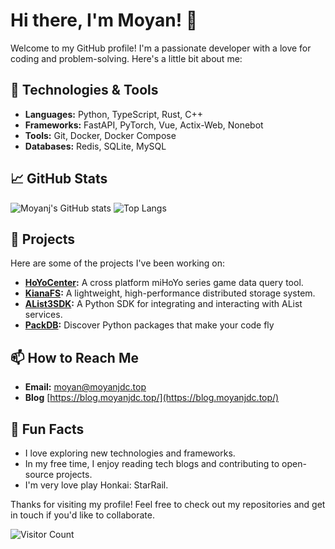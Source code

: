 # Hi there, I'm Moyan! 👋

Welcome to my GitHub profile! I'm a passionate developer with a love for coding and problem-solving. Here's a little bit about me:

## 🔧 Technologies & Tools

- **Languages:** Python, TypeScript, Rust, C++
- **Frameworks:** FastAPI, PyTorch, Vue, Actix-Web, Nonebot
- **Tools:** Git, Docker, Docker Compose
- **Databases:** Redis, SQLite, MySQL

## 📈 GitHub Stats

![Moyanj's GitHub stats](https://github-readme-stats.vercel.app/api?username=moyanj&show_icons=true&theme=radical&count_private=true)
![Top Langs](https://github-readme-stats.vercel.app/api/top-langs/?username=moyanj&layout=compact&hide=html)

## 🚀 Projects

Here are some of the projects I've been working on:

- **[HoYoCenter](https://github.com/moyanj/HoYoCenter):** A cross platform miHoYo series game data query tool.
- **[KianaFS](https://github.com/moyanj/KianaFS):** A lightweight, high-performance distributed storage system.
- **[AList3SDK](https://github.com/moyanj/AList3SDK):** A Python SDK for integrating and interacting with AList services.
- **[PackDB](https://github.com/moyanj/PackDB):** Discover Python packages that make your code fly

## 📫 How to Reach Me

- **Email:** [moyan@moyanjdc.top](mailto:moyan@moyanjdc.top)
- **Blog** [https://blog.moyanjdc.top/](https://blog.moyanjdc.top/)

## 🌟 Fun Facts

- I love exploring new technologies and frameworks.
- In my free time, I enjoy reading tech blogs and contributing to open-source projects.
- I'm very love play Honkai: StarRail.

Thanks for visiting my profile! Feel free to check out my repositories and get in touch if you'd like to collaborate.

![Visitor Count](https://count.littlebell.top/@moyanjdc?name=moyanjdc&theme=green)

